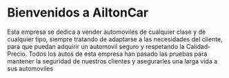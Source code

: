 

# Bienvenidos a AiltonCar

Esta empresa se dedica a vender automoviles de cualquier clase y de cualquier tipo, siempre tratando de adaptarse a las necesidades del cliente, para que puedan adquirir un automovil seguro y respetando la Calidad-Precio. 
Todos los autos de esta empresa han pasado las pruebas para mantener la seguridad de nuestros clientes y asegurarles una larga vida a sus automoviles 
